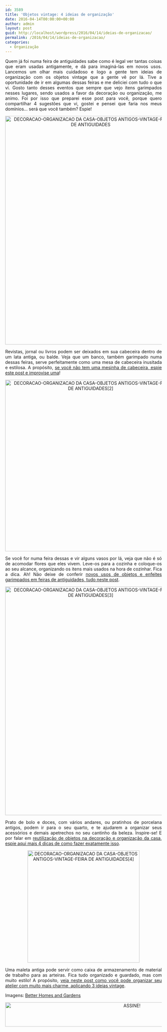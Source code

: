 ```yaml
---
id: 3589
title: 'Objetos vintage: 4 ideias de organização'
date: 2016-04-14T00:00:00+00:00
author: admin
layout: post
guid: http://localhost/wordpress/2016/04/14/ideias-de-organizacao/
permalink: /2016/04/14/ideias-de-organizacao/
categories:
  - Organização
---
```

<p align="justify">
  Quem já foi numa feira de antiguidades sabe como é legal ver tantas coisas que eram usadas antigamente, e dá para imaginá-las em novos usos. Lancemos um olhar mais cuidadoso e logo a gente tem ideias de organização com os objetos vintage que a gente vê por lá. Tive a oportunidade de ir em algumas dessas feiras e me deliciei com tudo o que vi. Gosto tanto desses eventos que sempre que vejo itens garimpados nesses lugares, sendo usados a favor da decoração ou organização, me animo. Foi por isso que preparei esse post para você, porque quero compartilhar 4 sugestões que vi, gostei e pensei que faria nos meus domínios… será que você também? Espie!
</p>

<p align="center">
  <img class="alignnone size-full wp-image-12382" src="http://www.trololodemulher.com.br/blog/wp-content/uploads/2016/04/DECORACAO-ORGANIZACAO-DA-CASA-OBJETOS-ANTIGOS-VINTAGE-FEIRA-DE-ANTIGUIDADES.jpg" alt="DECORACAO-ORGANIZACAO DA CASA-OBJETOS ANTIGOS-VINTAGE-FEIRA DE ANTIGUIDADES" width="550" height="733" />
</p>

<p align="justify">
  Revistas, jornal ou livros podem ser deixados em sua cabeceira dentro de um lata antiga, ou balde. Veja que um banco, também garimpado numa dessas feiras, serve perfeitamente como uma mesa de cabeceira inusitada e estilosa. A propósito, <a href="http://www.trololodemulher.com.br/2013/05/08/moveis-quarto/" target="_blank">se você não tem uma mesinha de cabeceira, espie este post e improvise uma</a>!
</p>

<p align="center">
  <img class="alignnone size-full wp-image-12383" src="http://www.trololodemulher.com.br/blog/wp-content/uploads/2016/04/DECORACAO-ORGANIZACAO-DA-CASA-OBJETOS-ANTIGOS-VINTAGE-FEIRA-DE-ANTIGUIDADES2.jpg" alt="DECORACAO-ORGANIZACAO DA CASA-OBJETOS ANTIGOS-VINTAGE-FEIRA DE ANTIGUIDADES[2]" width="550" height="550" />
</p>

<p align="justify">
  Se você for numa feira dessas e vir alguns vasos por lá, veja que não é só de acomodar flores que eles vivem. Leve-os para a cozinha e coloque-os ao seu alcance, organizando os itens mais usados na hora de cozinhar. Fica a dica. Ah! Não deixe de conferir <a href="http://www.trololodemulher.com.br/2012/08/27/objeto-enfeite-decoracao/" target="_blank">novos usos de objetos e enfeites garimpados em feiras de antiguidades, tudo neste post</a>.
</p>

<p align="center">
  <img class="alignnone size-full wp-image-12386" src="http://www.trololodemulher.com.br/blog/wp-content/uploads/2016/04/DECORACAO-ORGANIZACAO-DA-CASA-OBJETOS-ANTIGOS-VINTAGE-FEIRA-DE-ANTIGUIDADES3.jpg" alt="DECORACAO-ORGANIZACAO DA CASA-OBJETOS ANTIGOS-VINTAGE-FEIRA DE ANTIGUIDADES[3]" width="550" height="733" />
</p>

<p align="justify">
  Prato de bolo e doces, com vários andares, ou pratinhos de porcelana antigos, podem ir para o seu quarto, e te ajudarem a organizar seus acessórios e demais apetrechos no seu cantinho da beleza. Inspire-se! E por falar em <a href="http://www.decoracaodacasa.com/objetos-decoracao-organizacao/" target="_blank">reutilização de objetos na decoração e organização da casa, espie aqui mais 4 dicas de como fazer exatamente isso</a>.
</p>

<p align="center">
  <img class="alignnone size-full wp-image-12387" src="http://www.trololodemulher.com.br/blog/wp-content/uploads/2016/04/DECORACAO-ORGANIZACAO-DA-CASA-OBJETOS-ANTIGOS-VINTAGE-FEIRA-DE-ANTIGUIDADES4.jpg" alt="DECORACAO-ORGANIZACAO DA CASA-OBJETOS ANTIGOS-VINTAGE-FEIRA DE ANTIGUIDADES[4]" width="360" height="360" />
</p>

<p align="justify">
  Uma maleta antiga pode servir como caixa de armazenamento de material de trabalho para as arteiras. Fica tudo organizado e guardado, mas com muito estilo! A propósito, <a href="http://www.trololodemulher.com.br/2011/07/18/ideias-vintage-organizacao/" target="_blank">veja neste post como você pode organizar seu atelier com muito mais charme, aplicando 3 ideias vintage</a>.
</p>

<p align="justify">
  Imagens: <a href="http://www.bhg.com/" target="_blank">Better Homes and Gardens</a>
</p>

<p align="center">
  <a href="http://feedburner.google.com/fb/a/mailverify?uri=blogBichaFemea&loc=en_US" target="_blank"><img class="alignnone size-full wp-image-10439" src="http://www.trololodemulher.com.br/blog/wp-content/uploads/2014/09/ASSINE.png" alt="ASSINE!" width="800" height="78" /></a>
</p>

<p align="justify">